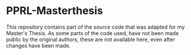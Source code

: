 # PPRL-Masterthesis
This repository contains part of the source code that was adapted for my Master's Thesis. 
As some parts of the code used, have not been made public by the original authors, these are not available here, even after changes have been made. 
